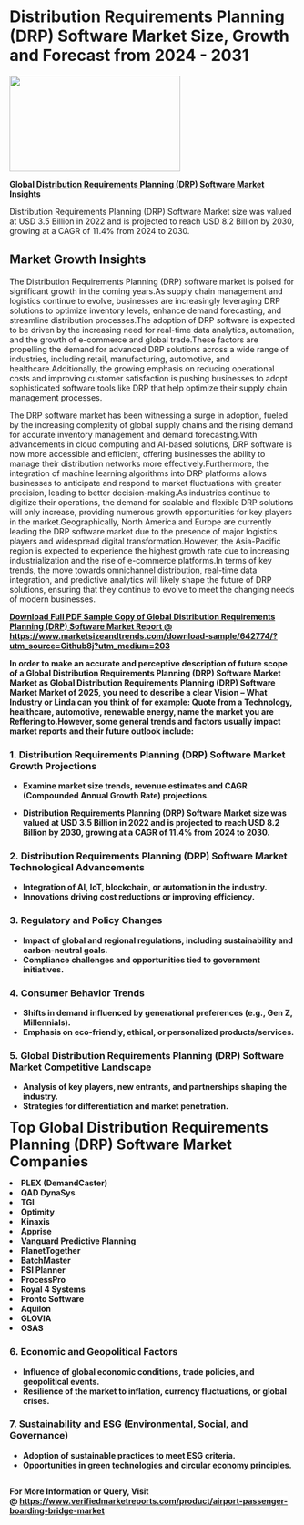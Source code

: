 <H1>Distribution Requirements Planning (DRP) Software Market Size, Growth and Forecast from 2024 - 2031</H1><img class="aligncenter size-medium wp-image-584254" src="https://thirdeyenews.in/wp-content/uploads/2024/09/Global-Market-Research-300x168.jpeg" alt="" width="300" height="168" /><p><strong>Global&nbsp;<a href="https://www.marketsizeandtrends.com/download-sample/642774/?utm_source=Github8j?utm_medium=203">Distribution Requirements Planning (DRP) Software Market</a> Insights</strong></p><p>Distribution Requirements Planning (DRP) Software Market size was valued at USD 3.5 Billion in 2022 and is projected to reach USD 8.2 Billion by 2030, growing at a CAGR of 11.4% from 2024 to 2030.</p><p><h2>Market Growth Insights</h2> <p>The Distribution Requirements Planning (DRP) software market is poised for significant growth in the coming years.As supply chain management and logistics continue to evolve, businesses are increasingly leveraging DRP solutions to optimize inventory levels, enhance demand forecasting, and streamline distribution processes.The adoption of DRP software is expected to be driven by the increasing need for real-time data analytics, automation, and the growth of e-commerce and global trade.These factors are propelling the demand for advanced DRP solutions across a wide range of industries, including retail, manufacturing, automotive, and healthcare.Additionally, the growing emphasis on reducing operational costs and improving customer satisfaction is pushing businesses to adopt sophisticated software tools like DRP that help optimize their supply chain management processes.</p> <p><strong><a href="#"></a></strong></p> <p>The DRP software market has been witnessing a surge in adoption, fueled by the increasing complexity of global supply chains and the rising demand for accurate inventory management and demand forecasting.With advancements in cloud computing and AI-based solutions, DRP software is now more accessible and efficient, offering businesses the ability to manage their distribution networks more effectively.Furthermore, the integration of machine learning algorithms into DRP platforms allows businesses to anticipate and respond to market fluctuations with greater precision, leading to better decision-making.As industries continue to digitize their operations, the demand for scalable and flexible DRP solutions will only increase, providing numerous growth opportunities for key players in the market.Geographically, North America and Europe are currently leading the DRP software market due to the presence of major logistics players and widespread digital transformation.However, the Asia-Pacific region is expected to experience the highest growth rate due to increasing industrialization and the rise of e-commerce platforms.In terms of key trends, the move towards omnichannel distribution, real-time data integration, and predictive analytics will likely shape the future of DRP solutions, ensuring that they continue to evolve to meet the changing needs of modern businesses.</p> <p><strong><a href="#"></p><p><span class=""><strong>Download Full PDF Sample Copy of Global Distribution Requirements Planning (DRP) Software Market Report</strong> @ <a href="https://www.marketsizeandtrends.com/download-sample/642774/?utm_source=Github8j?utm_medium=203" target="_blank">https://www.marketsizeandtrends.com/download-sample/642774/?utm_source=Github8j?utm_medium=203</a></span></p><p>In order to make an accurate and perceptive description of future scope of a Global&nbsp;Distribution Requirements Planning (DRP) Software Market Market as Global&nbsp;Distribution Requirements Planning (DRP) Software Market Market of 2025, you need to describe a clear Vision &ndash; What Industry or Linda can you think of for example: Quote from a Technology, healthcare, automotive, renewable energy, name the market you are Reffering to.However, some general trends and factors usually impact market reports and their future outlook include:</p><h3>1.&nbsp;<strong>Distribution Requirements Planning (DRP) Software Market Growth Projections</strong></h3><ul><li>Examine market size trends, revenue estimates and CAGR (Compounded Annual Growth Rate) projections.</li><li><p>Distribution Requirements Planning (DRP) Software Market size was valued at USD 3.5 Billion in 2022 and is projected to reach USD 8.2 Billion by 2030, growing at a CAGR of 11.4% from 2024 to 2030.</p></li></ul><h3>2.&nbsp;<strong>Distribution Requirements Planning (DRP) Software Market Technological Advancements</strong></h3><ul><li>Integration of AI, IoT, blockchain, or automation in the industry.</li><li>Innovations driving cost reductions or improving efficiency.</li></ul><h3>3.&nbsp;<strong>Regulatory and Policy Changes</strong></h3><ul><li>Impact of global and regional regulations, including sustainability and carbon-neutral goals.</li><li>Compliance challenges and opportunities tied to government initiatives.</li></ul><h3>4.&nbsp;<strong>Consumer Behavior Trends</strong></h3><ul><li>Shifts in demand influenced by generational preferences (e.g., Gen Z, Millennials).</li><li>Emphasis on eco-friendly, ethical, or personalized products/services.</li></ul><h3>5.&nbsp;<strong>Global Distribution Requirements Planning (DRP) Software Market Competitive Landscape</strong></h3><ul><li>Analysis of key players, new entrants, and partnerships shaping the industry.</li><li>Strategies for differentiation and market penetration.</li></ul><p data-pm-slice="1 1 []"><span style="color: inherit; font-family: inherit; font-size: 25px;">Top Global Distribution Requirements Planning (DRP) Software Market Companies</span></p><div class="" data-test-id=""><p><li>PLEX (DemandCaster)</li><li> QAD DynaSys</li><li> TGI</li><li> Optimity</li><li> Kinaxis</li><li> Apprise</li><li> Vanguard Predictive Planning</li><li> PlanetTogether</li><li> BatchMaster</li><li> PSI Planner</li><li> ProcessPro</li><li> Royal 4 Systems</li><li> Pronto Software</li><li> Aquilon</li><li> GLOVIA</li><li> OSAS</li></p></div><h3>6.&nbsp;<strong>Economic and Geopolitical Factors</strong></h3><ul><li>Influence of global economic conditions, trade policies, and geopolitical events.</li><li>Resilience of the market to inflation, currency fluctuations, or global crises.</li></ul><h3>7.&nbsp;<strong>Sustainability and ESG (Environmental, Social, and Governance)</strong></h3><ul><li>Adoption of sustainable practices to meet ESG criteria.</li><li>Opportunities in green technologies and circular economy principles.</li></ul><h2><strong style="font-size: 14px;">For More Information or Query, Visit @&nbsp;</strong><a style="background-color: #ffffff; font-size: 14px;" href="https://www.marketsizeandtrends.com/report/distribution-requirements-planning-drp-software-market/" target="_blank">https://www.verifiedmarketreports.com/product/airport-passenger-boarding-bridge-market</a></h2>